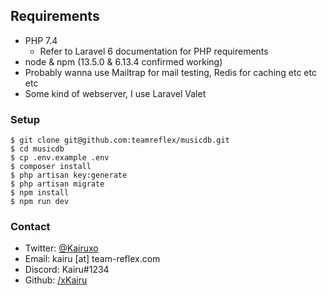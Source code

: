 ## Requirements
- PHP 7.4
    - Refer to Laravel 6 documentation for PHP requirements
- node & npm (13.5.0 & 6.13.4 confirmed working)
- Probably wanna use Mailtrap for mail testing, Redis for caching etc etc etc
- Some kind of webserver, I use Laravel Valet

### Setup
```
$ git clone git@github.com:teamreflex/musicdb.git
$ cd musicdb
$ cp .env.example .env
$ composer install
$ php artisan key:generate
$ php artisan migrate
$ npm install
$ npm run dev
```

### Contact
- Twitter: [@Kairuxo](https://twitter.com/Kairuxo)
- Email: kairu [at] team-reflex.com
- Discord: Kairu#1234
- Github: [/xKairu](https://github.com/xKairu)
